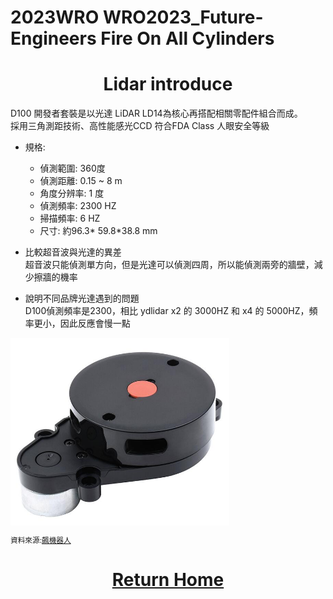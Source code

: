 2023WRO WRO2023_Future-Engineers Fire On All Cylinders  
=====
# <div align="center">Lidar introduce </div> 


D100 開發者套裝是以光達 LiDAR LD14為核心再搭配相關零配件組合而成。  
採用三角測距技術、高性能感光CCD
符合FDA Class 人眼安全等級

- 規格:  
    - 偵測範圍: 360度  
    - 偵測距離: 0.15 ~ 8 m  
    - 角度分辨率: 1 度  
    - 偵測頻率: 2300 HZ  
    - 掃描頻率: 6 HZ  
    - 尺寸: 約96.3* 59.8*38.8 mm  

- 比較超音波與光達的異差  
    超音波只能偵測單方向，但是光達可以偵測四周，所以能偵測兩旁的牆壁，減少擦牆的機率  

- 說明不同品牌光達遇到的問題  
    D100偵測頻率是2300，相比 ydlidar x2 的 3000HZ 和 x4 的 5000HZ，頻率更小，因此反應會慢一點  

<img src="Lidar-D100.jpg" width = "350" height = "300" alt="伺服馬達" align=center /> 

<small>資料來源:[飆機器人](https://shop.playrobot.com/products/lidar-d100-ld14)</small>


# <div align="center">[Return Home](../)</div>